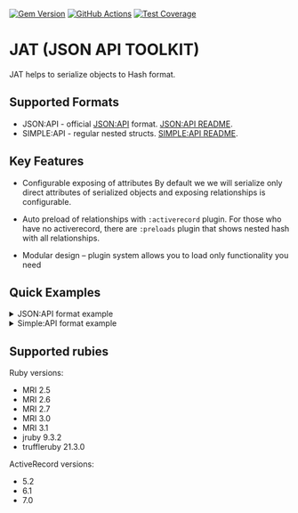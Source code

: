 [![Gem Version](https://badge.fury.io/rb/jat.svg)](https://badge.fury.io/rb/jat)
[![GitHub Actions](https://github.com/aglushkov/jat/actions/workflows/build.yml/badge.svg?event=push)](https://github.com/aglushkov/jat/actions/workflows/build.yml)
[![Test Coverage](https://api.codeclimate.com/v1/badges/6a5b78710cb9426a436e/test_coverage)](https://codeclimate.com/github/aglushkov/jat/test_coverage)

# JAT (JSON API TOOLKIT)

JAT helps to serialize objects to Hash format.

## Supported Formats

  - JSON:API - official [JSON:API] format. [JSON:API README].
  - SIMPLE:API - regular nested structs. [SIMPLE:API README].

## Key Features

* Configurable exposing of attributes
  By default we we will serialize only direct attributes of serialized objects and exposing relationships is configurable.

* Auto preload of relationships with `:activerecord` plugin.
  For those who have no activerecord, there are `:preloads` plugin that shows nested hash with all relationships.

* Modular design – plugin system allows you to load only functionality you need

## Quick Examples
<details>
  <summary>JSON:API format example</summary>

```ruby
class JsonapiSerializer < Jat
  plugin :json_api
end

class UserSerializer < JsonapiSerializer
  type :user

  attribute :id
  attribute(:name) { |user| [user.first_name, user.last_name].join(" ") }

  relationship :profile, serializer: -> { ProfileSerializer }, exposed: true
  relationship :roles, serializer: -> { RoleSerializer }, exposed: true
end

class ProfileSerializer < JsonapiSerializer
  type :profile

  attribute :id
  attribute(:location) { |profile| profile.location || "Gotham City" }
  attribute :followers_count
end

class RoleSerializer < JsonapiSerializer
  type :role

  attribute :id
  attribute :name
end

role1 = OpenStruct.new(id: 4, name: "superhero")
role2 = OpenStruct.new(id: 3, name: "reporter")
profile = OpenStruct.new(id: 2, followers_count: 999, location: nil)
user = OpenStruct.new(id: 1, first_name: "Clark", last_name: "Kent", profile: profile, roles: [role1, role2])

response = UserSerializer.to_h(user)
puts JSON.pretty_generate(response)
```

```json
{
  "data": {
    "type": "user",
    "id": 1,
    "attributes": {
      "name": "Clark Kent"
    },
    "relationships": {
      "profile": {
        "data": {
          "type": "profile",
          "id": 2
        }
      },
      "roles": {
        "data": [
          {
            "type": "role",
            "id": 4
          },
          {
            "type": "role",
            "id": 3
          }
        ]
      }
    }
  },
  "included": [
    {
      "type": "profile",
      "id": 2,
      "attributes": {
        "location": "Gotham City",
        "followers_count": 999
      }
    },
    {
      "type": "role",
      "id": 4,
      "attributes": {
        "name": "superhero"
      }
    },
    {
      "type": "role",
      "id": 3,
      "attributes": {
        "name": "reporter"
      }
    }
  ]
}
```
</details>

<details>
  <summary>Simple:API format example</summary>

```ruby
class SimpleSerializer < Jat
  plugin :simple_api
end

class UserSerializer < SimpleSerializer
  root :users

  attribute :id
  attribute(:name) { |user| [user.first_name, user.last_name].join(" ") }

  relationship :profile, serializer: -> { ProfileSerializer }, exposed: true
  relationship :roles, serializer: -> { RoleSerializer }, exposed: true
end

class ProfileSerializer < SimpleSerializer
  attribute :id
  attribute(:location) { |profile| profile.location || "Gotham City" }
  attribute :followers_count
end

class RoleSerializer < SimpleSerializer
  attribute :id
  attribute :name
end

role1 = OpenStruct.new(id: 4, name: "superhero")
role2 = OpenStruct.new(id: 3, name: "reporter")
profile = OpenStruct.new(id: 2, followers_count: 999, location: nil)
user = OpenStruct.new(id: 1, first_name: "Clark", last_name: "Kent", profile: profile, roles: [role1, role2])

response = UserSerializer.to_h(user)
puts JSON.pretty_generate(response)
```

```json
{
  "users": {
    "id": 1,
    "name": "Clark Kent",
    "profile": {
      "id": 2,
      "location": "Gotham City",
      "followers_count": 999
    },
    "roles": [
      {
        "id": 4,
        "name": "superhero"
      },
      {
        "id": 3,
        "name": "reporter"
      }
    ]
  }
}
```
</details>

## Supported rubies

  Ruby versions:

  - MRI 2.5
  - MRI 2.6
  - MRI 2.7
  - MRI 3.0
  - MRI 3.1
  - jruby 9.3.2
  - truffleruby 21.3.0

  ActiveRecord versions:

  - 5.2
  - 6.1
  - 7.0


[JSON:API]: https://jsonapi.org/format/
[JSON:API README]: doc/JSON_API.md
[SIMPLE:API README]:  doc/SIMPLE_API.md
